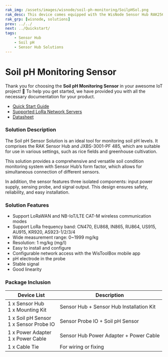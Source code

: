 ```yaml
---
rak_img: /assets/images/wisnode/soil-ph-monitoring/SoilpHSol.png
rak_desc: This device comes equipped with the WisNode Sensor Hub RAK2560, and the JXBS-3001-PH-RS sensor. Sensor Hub pH value monitoring is widely used in applications that require ph monitoring, such as measuring soil ph to determine soil fertility.
rak_grp: [wisnode, solutions]
prev: ../../
next: ../Quickstart/
tags:
    - Sensor Hub
    - Soil pH
    - Sensor Hub Solutions
---
```


# Soil pH Monitoring Sensor

Thank you for choosing the **Soil pH Monitoring Sensor** in your awesome IoT project! 🎉 To help you get started, we have provided you with all the necessary documentation for your product.

* <a href = "../Quickstart/" target = "_blank">Quick Start Guide</a>
* <a href = "../Supported-LoRa-Network-Servers/" target = "_blank">Supported LoRa Network Servers</a>
* <a href = "../Datasheet/" target = "_blank">Datasheet</a>


### Solution Description

The Soil pH Sensor Solution is an ideal tool for monitoring soil pH levels. It comprises the RAK Sensor Hub and JXBS-3001-PF 485, which are suitable for use in various settings, such as rice fields and greenhouse cultivation. 

This solution provides a comprehensive and versatile soil condition monitoring system with Sensor Hub’s form factor, which allows for simultaneous connection of different sensors.  

In addition, the sensor features three isolated components: input power supply, sensing probe, and signal output. This design ensures safety, reliability, and easy installation. 



### Solution Features

- Support LoRaWAN and NB-IoT/LTE CAT-M wireless communication modes
- Support LoRa frequency band: CN470, EU868, IN865, RU864, US915, AU915, KR920, AS923-1/2/3/4
- Wide measurement range: 0~1999&nbsp;mg/kg
- Resolution: 1&nbsp;mg/kg (mg/l)
- Easy to install and configure
- Configurable network access with the WisToolBox mobile app 
- pH electrode in the probe 
- Stable signal
- Good linearity

### Package Inclusion

| Device List                                 | Description                              |
| ------------------------------------------- | ---------------------------------------- |
| 1 x Sensor Hub <br> 1 x Mounting Kit        | Sensor Hub + Sensor Hub Installation Kit |
| 1 x Soil pH Sensor <br> 1 x Sensor Probe IO | Sensor Probe IO + Soil pH Sensor         |
| 1 x Power Adapter <br> 1 x Power Cable      | Sensor Hub Power Adapter + Power Cable   |
| 1 x Cable Tie                               | For wiring or fixing                     |


